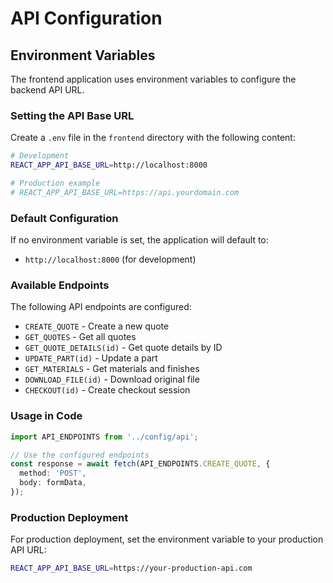 # API Configuration

## Environment Variables

The frontend application uses environment variables to configure the backend API URL.

### Setting the API Base URL

Create a `.env` file in the `frontend` directory with the following content:

```bash
# Development
REACT_APP_API_BASE_URL=http://localhost:8000

# Production example
# REACT_APP_API_BASE_URL=https://api.yourdomain.com
```

### Default Configuration

If no environment variable is set, the application will default to:
- `http://localhost:8000` (for development)

### Available Endpoints

The following API endpoints are configured:

- `CREATE_QUOTE` - Create a new quote
- `GET_QUOTES` - Get all quotes
- `GET_QUOTE_DETAILS(id)` - Get quote details by ID
- `UPDATE_PART(id)` - Update a part
- `GET_MATERIALS` - Get materials and finishes
- `DOWNLOAD_FILE(id)` - Download original file
- `CHECKOUT(id)` - Create checkout session

### Usage in Code

```typescript
import API_ENDPOINTS from '../config/api';

// Use the configured endpoints
const response = await fetch(API_ENDPOINTS.CREATE_QUOTE, {
  method: 'POST',
  body: formData,
});
```

### Production Deployment

For production deployment, set the environment variable to your production API URL:

```bash
REACT_APP_API_BASE_URL=https://your-production-api.com
```
